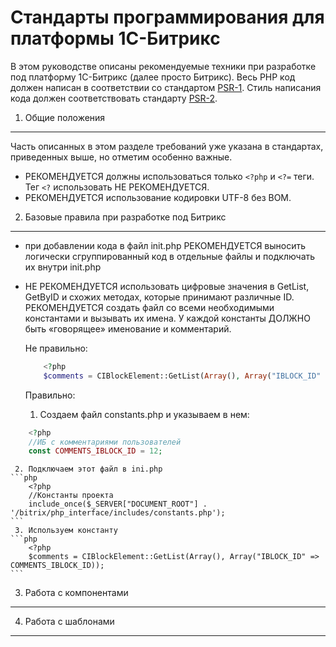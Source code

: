 Стандарты программирования для платформы 1С-Битрикс
=====================
В этом руководстве описаны рекомендуемые техники при разработке под платформу 1С-Битрикс (далее просто Битрикс).
Весь PHP код должен написан в соответствии со стандартом [PSR-1][]. Стиль написания кода должен соответствовать стандарту [PSR-2][].

[PSR-1]: https://github.com/php-fig/fig-standards/blob/master/accepted/PSR-1-basic-coding-standard.md
[PSR-2]: https://github.com/php-fig/fig-standards/blob/master/accepted/PSR-2-coding-style-guide.md

1. Общие положения
-----------
Часть описанных в этом разделе требований уже указана в стандартах, приведенных выше, но отметим особенно важные.
- РЕКОМЕНДУЕТСЯ должны использоваться только `<?php` и `<?=` теги. Тег `<?` использовать НЕ РЕКОМЕНДУЕТСЯ.
- РЕКОМЕНДУЕТСЯ использование кодировки UTF-8 без BOM.

2. Базовые правила при разработке под Битрикс
-----------
- при добавлении кода в файл init.php РЕКОМЕНДУЕТСЯ выносить логически сгруппированный код в отдельные файлы и подключать их внутри init.php
- НЕ РЕКОМЕНДУЕТСЯ использовать цифровые значения в GetList, GetByID и схожих методах, которые принимают различные ID. РЕКОМЕНДУЕТСЯ создать файл со всеми необходимыми константами и вызывать их имена. У каждой константы ДОЛЖНО быть «говорящее» именование и комментарий.

    Не правильно:
    ```php
        <?php
        $comments = CIBlockElement::GetList(Array(), Array("IBLOCK_ID" => 12));
    ```
    Правильно:
     1. Создаем файл constants.php и указываем в нем:
```php
    <?php
    //ИБ с комментариями пользователей
    const COMMENTS_IBLOCK_ID = 12;
```
     2. Подключаем этот файл в ini.php
    ```php
        <?php
        //Константы проекта
        include_once($_SERVER["DOCUMENT_ROOT"] . '/bitrix/php_interface/includes/constants.php');
    ```
     3. Используем константу
    ```php
        <?php
        $comments = CIBlockElement::GetList(Array(), Array("IBLOCK_ID" => COMMENTS_IBLOCK_ID));
    ```
3. Работа с компонентами
-----------

4. Работа с шаблонами
-----------
